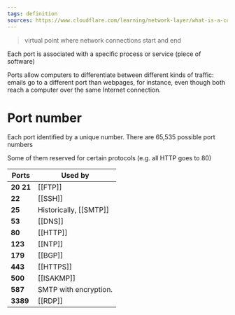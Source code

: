 ```yaml
---
tags: definition
sources: https://www.cloudflare.com/learning/network-layer/what-is-a-computer-port/
---
```


> virtual point where network connections start and end

Each port is associated with a specific process or service (piece of software)

Ports allow computers to differentiate between different kinds of traffic: emails go to a different port than webpages, for instance, even though both reach a computer over the same Internet connection.

# Port number
Each port identified by a unique number.
There are 65,535 possible port numbers

Some of them reserved for certain protocols (e.g. all HTTP goes to 80)

Ports | Used by 
---------- | -------
**20 21** |[[FTP]]
**22** |[[SSH]]
**25** |Historically, [[SMTP]]
**53** |[[DNS]] 
**80** |[[HTTP]]
**123** |[[NTP]]
**179** |[[BGP]]
**443** |[[HTTPS]]
**500**|[[ISAKMP]]
**587** |SMTP with encryption.
**3389** |[[RDP]]
